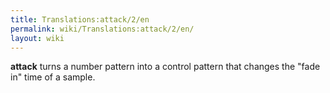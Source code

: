 ```yaml
---
title: Translations:attack/2/en
permalink: wiki/Translations:attack/2/en/
layout: wiki
---
```


**attack** turns a number pattern into a control pattern that changes
the "fade in" time of a sample.

